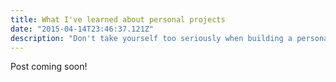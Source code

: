 ```yaml
---
title: What I've learned about personal projects
date: "2015-04-14T23:46:37.121Z"
description: "Don't take yourself too seriously when building a personal project. Having something to show that's incomplete is better than nothing at all."
---
```


Post coming soon!